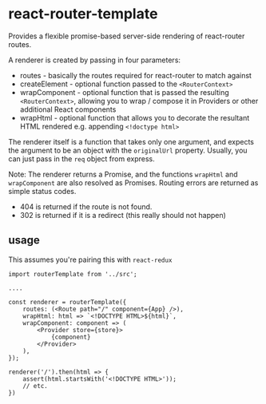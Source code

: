 # react-router-template

Provides a flexible promise-based server-side rendering of react-router routes.

A renderer is created by passing in four parameters:

* routes - basically the routes required for react-router to match against
* createElement - optional function passed to the `<RouterContext>`
* wrapComponent - optional function that is passed the resulting `<RouterContext>`, allowing you to wrap / compose it in Providers or other additional React components
* wrapHtml - optional function that allows you to decorate the resultant HTML rendered e.g. appending `<!doctype html>`

The renderer itself is a function that takes only one argument, and expects the argument to be an object with the `originalUrl` property. Usually, you can just pass in the `req` object from express.

Note: The renderer returns a Promise, and the functions `wrapHtml` and `wrapComponent` are also resolved as Promises. Routing errors are returned as simple status codes.

* 404 is returned if the route is not found.
* 302 is returned if it is a redirect (this really should not happen)

## usage

This assumes you're pairing this with `react-redux`

```
import routerTemplate from '../src';

....

const renderer = routerTemplate({
	routes: (<Route path="/" component={App} />),
	wrapHtml: html => `<!DOCTYPE HTML>${html}`,
	wrapComponent: component => (
		<Provider store={store}>
			{component}
		</Provider>
	),
});

renderer('/').then(html => {
	assert(html.startsWith('<!DOCTYPE HTML>'));
	// etc.
})
```
